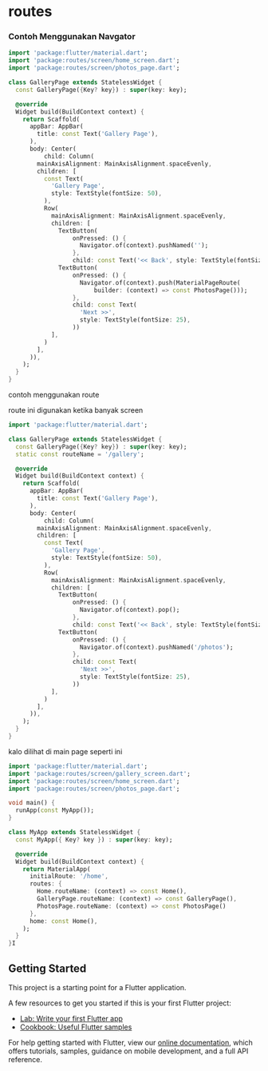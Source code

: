 # routes

### Contoh Menggunakan Navgator

```dart
import 'package:flutter/material.dart';
import 'package:routes/screen/home_screen.dart';
import 'package:routes/screen/photos_page.dart';

class GalleryPage extends StatelessWidget {
  const GalleryPage({Key? key}) : super(key: key);

  @override
  Widget build(BuildContext context) {
    return Scaffold(
      appBar: AppBar(
        title: const Text('Gallery Page'),
      ),
      body: Center(
          child: Column(
        mainAxisAlignment: MainAxisAlignment.spaceEvenly,
        children: [
          const Text(
            'Gallery Page',
            style: TextStyle(fontSize: 50),
          ),
          Row(
            mainAxisAlignment: MainAxisAlignment.spaceEvenly,
            children: [
              TextButton(
                  onPressed: () {
                    Navigator.of(context).pushNamed('');
                  },
                  child: const Text('<< Back', style: TextStyle(fontSize: 25))),
              TextButton(
                  onPressed: () {
                    Navigator.of(context).push(MaterialPageRoute(
                        builder: (context) => const PhotosPage()));
                  },
                  child: const Text(
                    'Next >>',
                    style: TextStyle(fontSize: 25),
                  ))
            ],
          )
        ],
      )),
    );
  }
}
```

contoh menggunakan route

route ini digunakan ketika banyak screen

```dart
import 'package:flutter/material.dart';

class GalleryPage extends StatelessWidget {
  const GalleryPage({Key? key}) : super(key: key);
  static const routeName = '/gallery';

  @override
  Widget build(BuildContext context) {
    return Scaffold(
      appBar: AppBar(
        title: const Text('Gallery Page'),
      ),
      body: Center(
          child: Column(
        mainAxisAlignment: MainAxisAlignment.spaceEvenly,
        children: [
          const Text(
            'Gallery Page',
            style: TextStyle(fontSize: 50),
          ),
          Row(
            mainAxisAlignment: MainAxisAlignment.spaceEvenly,
            children: [
              TextButton(
                  onPressed: () {
                    Navigator.of(context).pop();
                  },
                  child: const Text('<< Back', style: TextStyle(fontSize: 25))),
              TextButton(
                  onPressed: () {
                    Navigator.of(context).pushNamed('/photos');
                  },
                  child: const Text(
                    'Next >>',
                    style: TextStyle(fontSize: 25),
                  ))
            ],
          )
        ],
      )),
    );
  }
}
```

kalo dilihat di main page seperti ini

```dart
import 'package:flutter/material.dart';
import 'package:routes/screen/gallery_screen.dart';
import 'package:routes/screen/home_screen.dart';
import 'package:routes/screen/photos_page.dart';

void main() {
  runApp(const MyApp());
}

class MyApp extends StatelessWidget {
  const MyApp({ Key? key }) : super(key: key);

  @override
  Widget build(BuildContext context) {
    return MaterialApp(
      initialRoute: '/home',
      routes: {
        Home.routeName: (context) => const Home(),
        GalleryPage.routeName: (context) => const GalleryPage(),
        PhotosPage.routeName: (context) => const PhotosPage()
      },
      home: const Home(),
    );
  }
}I
```

## Getting Started

This project is a starting point for a Flutter application.

A few resources to get you started if this is your first Flutter project:

- [Lab: Write your first Flutter app](https://flutter.dev/docs/get-started/codelab)
- [Cookbook: Useful Flutter samples](https://flutter.dev/docs/cookbook)

For help getting started with Flutter, view our
[online documentation](https://flutter.dev/docs), which offers tutorials,
samples, guidance on mobile development, and a full API reference.
